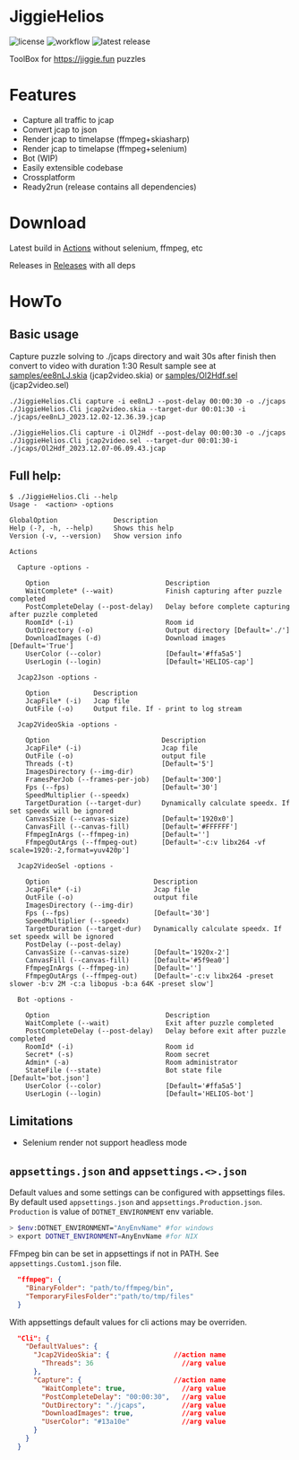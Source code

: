 # JiggieHelios
![license](https://img.shields.io/github/license/mixa3607/JiggieHelios?style=flat-square)
![workflow](https://img.shields.io/github/actions/workflow/status/mixa3607/JiggieHelios/push.yml?style=flat-square)
![latest release](https://img.shields.io/github/v/release/mixa3607/JiggieHelios?style=flat-square)

ToolBox for https://jiggie.fun puzzles

# Features
- Capture all traffic to jcap
- Convert jcap to json
- Render jcap to timelapse (ffmpeg+skiasharp)
- Render jcap to timelapse (ffmpeg+selenium)
- Bot (WIP)
- Easily extensible codebase
- Crossplatform
- Ready2run (release contains all dependencies)

# Download
Latest build in [Actions](../../actions) without selenium, ffmpeg, etc

Releases in [Releases](../../releases) with all deps

# HowTo
## Basic usage
Capture puzzle solving to ./jcaps directory and wait 30s after finish then convert to video with duration 1:30
Result sample see at [samples/ee8nLJ.skia](samples/ee8nLJ.skia) (jcap2video.skia) or [samples/Ol2Hdf.sel](samples/Ol2Hdf.sel) (jcap2video.sel)
```
./JiggieHelios.Cli capture -i ee8nLJ --post-delay 00:00:30 -o ./jcaps
./JiggieHelios.Cli jcap2video.skia --target-dur 00:01:30 -i ./jcaps/ee8nLJ_2023.12.02-12.36.39.jcap
```
```
./JiggieHelios.Cli capture -i Ol2Hdf --post-delay 00:00:30 -o ./jcaps
./JiggieHelios.Cli jcap2video.sel --target-dur 00:01:30-i ./jcaps/Ol2Hdf_2023.12.07-06.09.43.jcap 
```

## Full help:
```console
$ ./JiggieHelios.Cli --help
Usage -  <action> -options

GlobalOption              Description
Help (-?, -h, --help)     Shows this help
Version (-v, --version)   Show version info

Actions

  Capture -options -

    Option                             Description
    WaitComplete* (--wait)             Finish capturing after puzzle completed
    PostCompleteDelay (--post-delay)   Delay before complete capturing after puzzle completed
    RoomId* (-i)                       Room id
    OutDirectory (-o)                  Output directory [Default='./']
    DownloadImages (-d)                Download images [Default='True']
    UserColor (--color)                [Default='#ffa5a5']
    UserLogin (--login)                [Default='HELIOS-cap']

  Jcap2Json -options -

    Option           Description
    JcapFile* (-i)   Jcap file
    OutFile (-o)     Output file. If - print to log stream

  Jcap2VideoSkia -options -

    Option                            Description
    JcapFile* (-i)                    Jcap file
    OutFile (-o)                      output file
    Threads (-t)                      [Default='5']
    ImagesDirectory (--img-dir)
    FramesPerJob (--frames-per-job)   [Default='300']
    Fps (--fps)                       [Default='30']
    SpeedMultiplier (--speedx)
    TargetDuration (--target-dur)     Dynamically calculate speedx. If set speedx will be ignored
    CanvasSize (--canvas-size)        [Default='1920x0']
    CanvasFill (--canvas-fill)        [Default='#FFFFFF']
    FfmpegInArgs (--ffmpeg-in)        [Default='']
    FfmpegOutArgs (--ffmpeg-out)      [Default='-c:v libx264 -vf scale=1920:-2,format=yuv420p']

  Jcap2VideoSel -options -

    Option                          Description
    JcapFile* (-i)                  Jcap file
    OutFile (-o)                    output file
    ImagesDirectory (--img-dir)
    Fps (--fps)                     [Default='30']
    SpeedMultiplier (--speedx)
    TargetDuration (--target-dur)   Dynamically calculate speedx. If set speedx will be ignored
    PostDelay (--post-delay)
    CanvasSize (--canvas-size)      [Default='1920x-2']
    CanvasFill (--canvas-fill)      [Default='#5f9ea0']
    FfmpegInArgs (--ffmpeg-in)      [Default='']
    FfmpegOutArgs (--ffmpeg-out)    [Default='-c:v libx264 -preset slower -b:v 2M -c:a libopus -b:a 64K -preset slow']

  Bot -options -

    Option                             Description
    WaitComplete (--wait)              Exit after puzzle completed
    PostCompleteDelay (--post-delay)   Delay before exit after puzzle completed
    RoomId* (-i)                       Room id
    Secret* (-s)                       Room secret
    Admin* (-a)                        Room administrator
    StateFile (--state)                Bot state file [Default='bot.json']
    UserColor (--color)                [Default='#ffa5a5']
    UserLogin (--login)                [Default='HELIOS-bot']
```

## Limitations
- Selenium render not support headless mode

## `appsettings.json` and `appsettings.<>.json`
Default values and some settings can be configured with appsettings files. By default used `appsettings.json` and `appsettings.Production.json`. `Production` is value of `DOTNET_ENVIRONMENT` env variable. 
```sh
> $env:DOTNET_ENVIRONMENT="AnyEnvName" #for windows
> export DOTNET_ENVIRONMENT=AnyEnvName #for NIX
```

FFmpeg bin can be set in appsettings if not in PATH. See `appsettings.Custom1.json` file.
```json
  "ffmpeg": {
    "BinaryFolder": "path/to/ffmpeg/bin",
    "TemporaryFilesFolder":"path/to/tmp/files"
  }
```

With appsettings default values for cli actions may be overriden.
```json
  "Cli": {
    "DefaultValues": {
      "Jcap2VideoSkia": {                //action name
        "Threads": 36                      //arg value
      },
      "Capture": {                       //action name
        "WaitComplete": true,              //arg value
        "PostCompleteDelay": "00:00:30",   //arg value
        "OutDirectory": "./jcaps",         //arg value
        "DownloadImages": true,            //arg value
        "UserColor": "#13a10e"             //arg value
      }
    }
  }
```